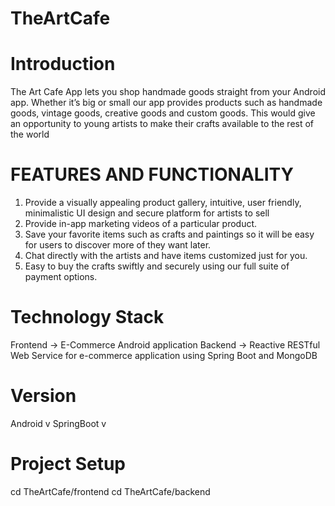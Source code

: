 # TheArtCafe


# Introduction
The Art Cafe App lets you shop handmade goods straight from your Android app. Whether it’s big or small our app provides products such as handmade goods, vintage goods, creative goods and custom goods. This would give an opportunity to young artists to make their crafts available to the rest of the world

# FEATURES AND FUNCTIONALITY
1)	Provide a visually appealing product gallery, intuitive, user friendly, minimalistic UI design and secure platform for artists to sell 
2)	Provide in-app marketing videos of a particular product.
3)	Save your favorite items such as crafts and paintings so it will be easy for users to discover more of they want later. 
4)	Chat directly with the artists and have items customized just for you.
5)	Easy to buy the crafts swiftly and securely using our full suite of payment options.

# Technology Stack
Frontend -> E-Commerce Android application
Backend -> Reactive RESTful Web Service for e-commerce application using Spring Boot and MongoDB

# Version
Android v
SpringBoot v

# Project Setup
cd TheArtCafe/frontend
cd TheArtCafe/backend

